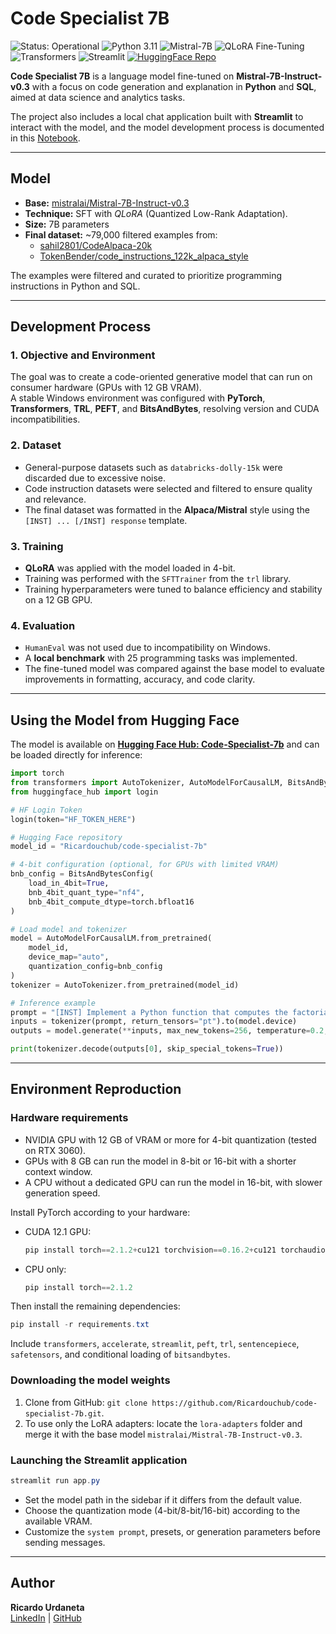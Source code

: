 # Code Specialist 7B

<p align="left">
  <!-- Status -->
  <img src="https://img.shields.io/badge/Status-Operational-2ECC71?style=flat-square&logo=checkmarx&logoColor=white" alt="Status: Operational"/>

  <!-- Language -->
  <img src="https://img.shields.io/badge/Python-3.11-3776AB?style=flat-square&logo=python&logoColor=white" alt="Python 3.11"/>

  <!-- Model -->
  <img src="https://img.shields.io/badge/Mistral-7B--Instruct-FF6F00?style=flat-square&logo=huggingface&logoColor=white" alt="Mistral-7B"/>

  <!-- Technique -->
  <img src="https://img.shields.io/badge/QLoRA-Fine--Tuning-800080?style=flat-square" alt="QLoRA Fine-Tuning"/>

  <!-- Libraries -->
  <img src="https://img.shields.io/badge/Transformers-4.56.2-FFAE1A?style=flat-square&logo=huggingface&logoColor=white" alt="Transformers"/>
  <!-- App -->
  <img src="https://img.shields.io/badge/Streamlit-App-FF4B4B?style=flat-square&logo=streamlit&logoColor=white" alt="Streamlit"/>

  <!-- Hugging Face -->
  <a href="https://huggingface.co/Ricardouchub/code-specialist-7b">
    <img src="https://img.shields.io/badge/HuggingFace-Repo-FFD21E?style=flat-square&logo=huggingface&logoColor=black" alt="HuggingFace Repo"/>
  </a>
</p>


**Code Specialist 7B** is a language model fine-tuned on **Mistral-7B-Instruct-v0.3** with a focus on code generation and explanation in **Python** and **SQL**, aimed at data science and analytics tasks.  

The project also includes a local chat application built with **Streamlit** to interact with the model, and the model development process is documented in this [Notebook](https://github.com/Ricardouchub/code-specialist-7b/blob/master/code-specialist-7b%20Notebook.ipynb).

---

## Model

- **Base:** [mistralai/Mistral-7B-Instruct-v0.3](https://huggingface.co/mistralai/Mistral-7B-Instruct-v0.3)  
- **Technique:** SFT with *QLoRA* (Quantized Low-Rank Adaptation).  
- **Size:** 7B parameters  
- **Final dataset:** ~79,000 filtered examples from:  
  - [sahil2801/CodeAlpaca-20k](https://huggingface.co/datasets/sahil2801/CodeAlpaca-20k)  
  - [TokenBender/code_instructions_122k_alpaca_style](https://huggingface.co/datasets/TokenBender/code_instructions_122k_alpaca_style)  

The examples were filtered and curated to prioritize programming instructions in Python and SQL.

---

## Development Process

### 1. Objective and Environment
The goal was to create a code-oriented generative model that can run on consumer hardware (GPUs with 12 GB VRAM).  
A stable Windows environment was configured with **PyTorch**, **Transformers**, **TRL**, **PEFT**, and **BitsAndBytes**, resolving version and CUDA incompatibilities.

### 2. Dataset
- General-purpose datasets such as `databricks-dolly-15k` were discarded due to excessive noise.  
- Code instruction datasets were selected and filtered to ensure quality and relevance.  
- The final dataset was formatted in the **Alpaca/Mistral** style using the `[INST] ... [/INST] response` template.

### 3. Training
- **QLoRA** was applied with the model loaded in 4-bit.  
- Training was performed with the `SFTTrainer` from the `trl` library.  
- Training hyperparameters were tuned to balance efficiency and stability on a 12 GB GPU.

### 4. Evaluation
- `HumanEval` was not used due to incompatibility on Windows.  
- A **local benchmark** with 25 programming tasks was implemented.  
- The fine-tuned model was compared against the base model to evaluate improvements in formatting, accuracy, and code clarity.

--- 

## Using the Model from Hugging Face

The model is available on [**Hugging Face Hub: Code-Specialist-7b**](https://huggingface.co/Ricardouchub/code-specialist-7b) and can be loaded directly for inference:

```python
import torch
from transformers import AutoTokenizer, AutoModelForCausalLM, BitsAndBytesConfig
from huggingface_hub import login

# HF Login Token
login(token="HF_TOKEN_HERE")

# Hugging Face repository
model_id = "Ricardouchub/code-specialist-7b"

# 4-bit configuration (optional, for GPUs with limited VRAM)
bnb_config = BitsAndBytesConfig(
    load_in_4bit=True,
    bnb_4bit_quant_type="nf4",
    bnb_4bit_compute_dtype=torch.bfloat16
)

# Load model and tokenizer
model = AutoModelForCausalLM.from_pretrained(
    model_id,
    device_map="auto",
    quantization_config=bnb_config
)
tokenizer = AutoTokenizer.from_pretrained(model_id)

# Inference example
prompt = "[INST] Implement a Python function that computes the factorial of a number using recursion. [/INST]"
inputs = tokenizer(prompt, return_tensors="pt").to(model.device)
outputs = model.generate(**inputs, max_new_tokens=256, temperature=0.2, top_p=0.9)

print(tokenizer.decode(outputs[0], skip_special_tokens=True))
```

---

## Environment Reproduction

### Hardware requirements
- NVIDIA GPU with 12 GB of VRAM or more for 4-bit quantization (tested on RTX 3060).  
- GPUs with 8 GB can run the model in 8-bit or 16-bit with a shorter context window.  
- A CPU without a dedicated GPU can run the model in 16-bit, with slower generation speed.

Install PyTorch according to your hardware:
- CUDA 12.1 GPU:
  ```powershell
  pip install torch==2.1.2+cu121 torchvision==0.16.2+cu121 torchaudio==2.1.2+cu121 --index-url https://download.pytorch.org/whl/cu121
  ```
- CPU only:
  ```powershell
  pip install torch==2.1.2
  ```

Then install the remaining dependencies:
```powershell
pip install -r requirements.txt
```

Include `transformers`, `accelerate`, `streamlit`, `peft`, `trl`, `sentencepiece`, `safetensors`, and conditional loading of `bitsandbytes`.

### Downloading the model weights
1. Clone from GitHub: `git clone https://github.com/Ricardouchub/code-specialist-7b.git`.  
2. To use only the LoRA adapters: locate the `lora-adapters` folder and merge it with the base model `mistralai/Mistral-7B-Instruct-v0.3`.

### Launching the Streamlit application
```powershell
streamlit run app.py
```

- Set the model path in the sidebar if it differs from the default value.  
- Choose the quantization mode (4-bit/8-bit/16-bit) according to the available VRAM.  
- Customize the `system prompt`, presets, or generation parameters before sending messages.

---

## Author
**Ricardo Urdaneta**  
[LinkedIn](https://www.linkedin.com/in/ricardourdanetacastro/) | [GitHub](https://github.com/Ricardouchub)  

